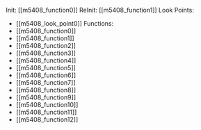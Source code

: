 Init: [[m5408_function0]]
ReInit: [[m5408_function1]]
Look Points:
- [[m5408_look_point0]]
Functions:
- [[m5408_function0]]
- [[m5408_function1]]
- [[m5408_function2]]
- [[m5408_function3]]
- [[m5408_function4]]
- [[m5408_function5]]
- [[m5408_function6]]
- [[m5408_function7]]
- [[m5408_function8]]
- [[m5408_function9]]
- [[m5408_function10]]
- [[m5408_function11]]
- [[m5408_function12]]
